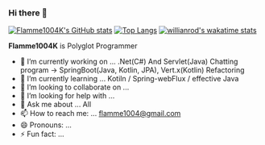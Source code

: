 ### Hi there 👋
[![Flamme1004K's GitHub stats](https://github-readme-stats.vercel.app/api?username=Flamme1004K)](https://github.com/anuraghazra/github-readme-stats)
[![Top Langs](https://github-readme-stats.vercel.app/api/top-langs/?username=Flamme1004K&layout=compact)](https://github.com/anuraghazra/github-readme-stats)
[![willianrod's wakatime stats](https://github-readme-stats.vercel.app/api/wakatime?username=Flamme1004K)](https://github.com/anuraghazra/github-readme-stats)



**Flamme1004K** is Polyglot Programmer

- 🔭 I’m currently working on ... .Net(C#) And Servlet(Java) Chatting program -> SpringBoot(Java, Kotlin, JPA), Vert.x(Kotlin) Refactoring
- 🌱 I’m currently learning ... Kotiln / Spring-webFlux / effective Java
- 👯 I’m looking to collaborate on ... 
- 🤔 I’m looking for help with ... 
- 💬 Ask me about ... All
- 📫 How to reach me: ... flamme1004@gmail.com
- 😄 Pronouns: ...
- ⚡ Fun fact: ...
